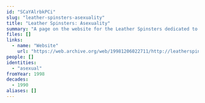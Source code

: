 ```yaml
---
id: "SCaYAlrbkPCi"
slug: "leather-spinsters-asexuality"
title: "Leather Spinsters: Asexuality"
summary: "A page on the website for the Leather Spinsters dedicated to their asexual members"
files: []
links:
  - name: "Website"
    url: "https://web.archive.org/web/19981206022711/http://leatherspinsters.com:80/asexuality1.html"
people: []
identities:
  - "asexual"
fromYear: 1998
decades:
  - 1990
aliases: []
---
```


